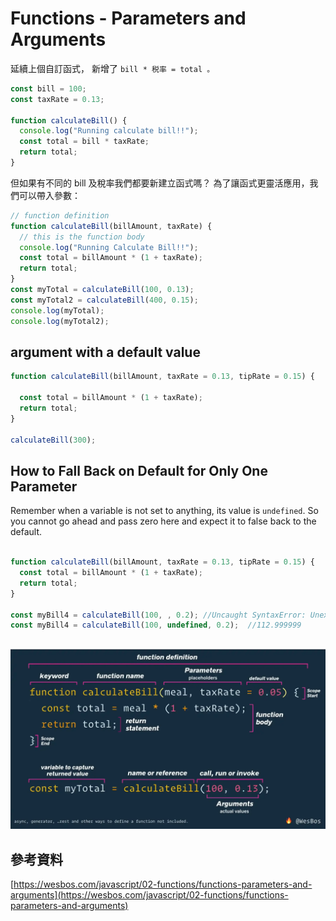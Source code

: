 # Functions - Parameters and Arguments

延續上個自訂函式， 新增了 `bill * 税率 = total 。`

```javascript
const bill = 100;
const taxRate = 0.13;

function calculateBill() {
  console.log("Running calculate bill!!");
  const total = bill * taxRate;
  return total;
}
```

 但如果有不同的 bill 及稅率我們都要新建立函式嗎？ 為了讓函式更靈活應用，我們可以帶入參數：

```javascript
// function definition
function calculateBill(billAmount, taxRate) {
  // this is the function body
  console.log("Running Calculate Bill!!");
  const total = billAmount * (1 + taxRate);
  return total;
}
const myTotal = calculateBill(100, 0.13);
const myTotal2 = calculateBill(400, 0.15);
console.log(myTotal);
console.log(myTotal2);
```

## argument with a default value

```javascript
function calculateBill(billAmount, taxRate = 0.13, tipRate = 0.15) {

  const total = billAmount * (1 + taxRate);
  return total;
}

calculateBill(300);
```

## How to Fall Back on Default for Only One Parameter

Remember when a variable is not set to anything, its value is `undefined`. So you cannot go ahead and pass zero here and expect it to false back to the default.

```javascript

function calculateBill(billAmount, taxRate = 0.13, tipRate = 0.15) {
  const total = billAmount * (1 + taxRate);
  return total;
}

const myBill4 = calculateBill(100, , 0.2); //Uncaught SyntaxError: Unexpected token ',
const myBill4 = calculateBill(100, undefined, 0.2);  //112.999999
```

## 

![](../.gitbook/assets/defining-and-calling-a-function.webp)

## 參考資料

[https://wesbos.com/javascript/02-functions/functions-parameters-and-arguments](https://wesbos.com/javascript/02-functions/functions-parameters-and-arguments)



